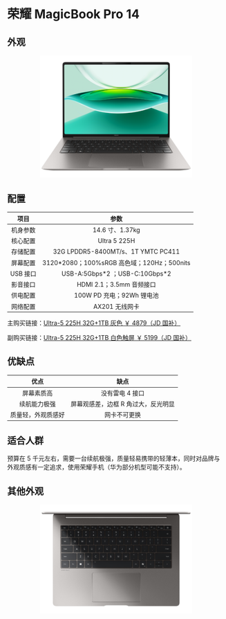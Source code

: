 # 荣耀 MagicBook Pro 14

## 外观

<div style="margin: 0 auto; text-align: center; width: 70%"><img src="./assets/magicpro14 1.png" /></div>

## 配置

|   项目   |                    参数                     |
| :------: | :-----------------------------------------: |
| 机身参数 |               14.6 寸、1.37kg               |
| 核心配置 |                Ultra 5 225H                 |
| 存储配置 |     32G LPDDR5-8400MT/s、1T YMTC PC411      |
| 屏幕配置 | 3120\*2080；100%sRGB 高色域；120Hz；500nits |
| USB 接口 |      USB-A:5Gbps\*2 ；USB-C:10Gbps\*2       |
| 影音接口 |          HDMI 2.1；3.5mm 音频接口           |
| 供电配置 |          100W PD 充电；92Wh 锂电池          |
| 网络配置 |               AX201 无线网卡                |

主购买链接：[Ultra-5 225H 32G+1TB 灰色 ￥ 4879（JD 国补）](https://3.cn/2eZ-UtTe)

副购买链接：[Ultra-5 225H 32G+1TB 白色触屏 ￥ 5199（JD 国补）](https://3.cn/2eZUy9-N)

## 优缺点[<Icon icon="clarity:info-line" />](/recommend/推荐#优缺点)

|        优点        |                缺点                 |
| :----------------: | :---------------------------------: |
|     屏幕素质高     |           没有雷电 4 接口           |
|    续航能力极强    | 屏幕观感差，边框 R 角过大，反光明显 |
| 质量轻，外观质感好 |            网卡不可更换             |

## 适合人群

预算在 5 千元左右，需要一台续航极强，质量轻易携带的轻薄本，同时对品牌与外观质感有一定追求，使用荣耀手机（华为部分机型可能不支持）。

## 其他外观

<div style="margin: 0 auto; text-align: center; width: 70%"><img src="./assets/magicpro14 3.png" /></div>
